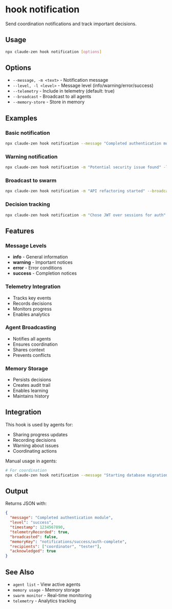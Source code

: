 # hook notification

Send coordination notifications and track important decisions.

## Usage

```bash
npx claude-zen hook notification [options]
```

## Options

- `--message, -m <text>` - Notification message
- `--level, -l <level>` - Message level (info/warning/error/success)
- `--telemetry` - Include in telemetry (default: true)
- `--broadcast` - Broadcast to all agents
- `--memory-store` - Store in memory

## Examples

### Basic notification

```bash
npx claude-zen hook notification --message "Completed authentication module"
```

### Warning notification

```bash
npx claude-zen hook notification -m "Potential security issue found" -l warning
```

### Broadcast to swarm

```bash
npx claude-zen hook notification -m "API refactoring started" --broadcast
```

### Decision tracking

```bash
npx claude-zen hook notification -m "Chose JWT over sessions for auth" --memory-store
```

## Features

### Message Levels

- **info** - General information
- **warning** - Important notices
- **error** - Error conditions
- **success** - Completion notices

### Telemetry Integration

- Tracks key events
- Records decisions
- Monitors progress
- Enables analytics

### Agent Broadcasting

- Notifies all agents
- Ensures coordination
- Shares context
- Prevents conflicts

### Memory Storage

- Persists decisions
- Creates audit trail
- Enables learning
- Maintains history

## Integration

This hook is used by agents for:

- Sharing progress updates
- Recording decisions
- Warning about issues
- Coordinating actions

Manual usage in agents:

```bash
# For coordination
npx claude-zen hook notification --message "Starting database migration" --broadcast --memory-store
```

## Output

Returns JSON with:

```json
{
  "message": "Completed authentication module",
  "level": "success",
  "timestamp": 1234567890,
  "telemetryRecorded": true,
  "broadcasted": false,
  "memoryKey": "notifications/success/auth-complete",
  "recipients": ["coordinator", "tester"],
  "acknowledged": true
}
```

## See Also

- `agent list` - View active agents
- `memory usage` - Memory storage
- `swarm monitor` - Real-time monitoring
- `telemetry` - Analytics tracking
